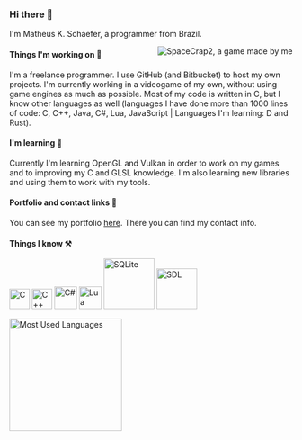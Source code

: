 ### Hi there 👋
I'm Matheus K. Schaefer, a programmer from Brazil.

<img align='right' src="https://matheusks95.github.io/images/sc2_block.png" alt="SpaceCrap2, a game made by me" />

#### Things I'm working on 🔭
I'm a freelance programmer. I use GitHub (and Bitbucket) to host my own projects. I'm currently working in a videogame of my own, without using game engines as much as possible. Most of my code is written in C, but I know other languages as well (languages I have done more than 1000 lines of code: C, C++, Java, C#, Lua, JavaScript | Languages I'm learning: D and Rust).

#### I'm learning 🌱
Currently I'm learning OpenGL and Vulkan in order to work on my games and to improving my C and GLSL knowledge. I'm also learning new libraries and using them to work with my tools.

#### Portfolio and contact links 🧲
You can see my portfolio [here][portfolio]. There you can find my contact info.

#### Things I know ⚒️
[<img src="https://upload.wikimedia.org/wikipedia/commons/3/35/The_C_Programming_Language_logo.svg" width="36px" alt="C" />][c]
[<img src="https://upload.wikimedia.org/wikipedia/commons/1/18/ISO_C%2B%2B_Logo.svg" width="36px" alt="C++" />][cpp]
[<img src="https://upload.wikimedia.org/wikipedia/commons/0/0d/C_Sharp_wordmark.svg" width="40px" alt="C#" />][csharp]
[<img src="https://upload.wikimedia.org/wikipedia/commons/c/cf/Lua-Logo.svg" width="40px" alt="Lua" />][lua]
[<img src="https://upload.wikimedia.org/wikipedia/commons/3/38/SQLite370.svg" width="90px" alt="SQLite" />][sqlite]
[<img src="https://upload.wikimedia.org/wikipedia/commons/1/16/Simple_DirectMedia_Layer%2C_Logo.svg" width="72px" alt="SDL" />][sdl]

<!-- links -->
[c]: https://www.gnu.org/software/gnu-c-manual/gnu-c-manual.html
[cpp]: https://cplusplus.com/reference/
[sqlite]: https://sqlite.org/index.html
[csharp]: https://docs.microsoft.com/en-us/dotnet/csharp/
[lua]: https://www.lua.org/
[sdl]: https://www.libsdl.org/
[portfolio]: https://matheusks95.github.io/

<img height="200em" align="center" alt="Most Used Languages" src="https://github-readme-stats.vercel.app/api/top-langs/?username=MatheusKS95&layout=compact&theme=tokyonight&hide=haml,jupyter%20notebook&langs_count=8"/>
